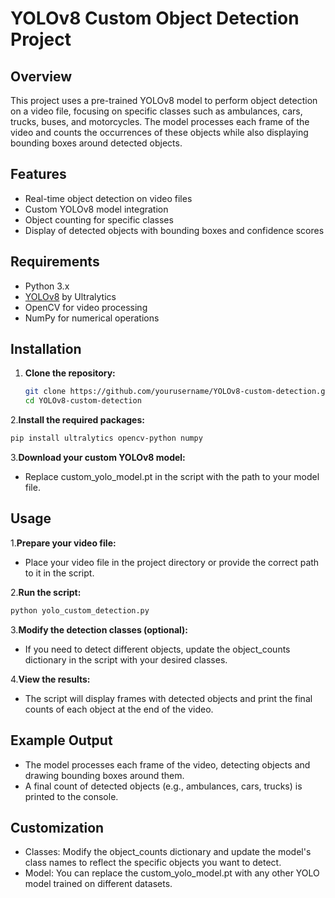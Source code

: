 # YOLOv8 Custom Object Detection Project

## Overview

This project uses a pre-trained YOLOv8 model to perform object detection on a video file, focusing on specific classes such as ambulances, cars, trucks, buses, and motorcycles. The model processes each frame of the video and counts the occurrences of these objects while also displaying bounding boxes around detected objects.

## Features

- Real-time object detection on video files
- Custom YOLOv8 model integration
- Object counting for specific classes
- Display of detected objects with bounding boxes and confidence scores

## Requirements

- Python 3.x
- [YOLOv8](https://github.com/ultralytics/ultralytics) by Ultralytics
- OpenCV for video processing
- NumPy for numerical operations

## Installation

1. **Clone the repository:**

   ```bash
   git clone https://github.com/yourusername/YOLOv8-custom-detection.git
   cd YOLOv8-custom-detection
2.**Install the required packages:**

  ```bash
  pip install ultralytics opencv-python numpy
  ```
3.**Download your custom YOLOv8 model:**

  - Replace custom_yolo_model.pt in the script with the path to your model file.
    
## Usage

1.**Prepare your video file:**

  - Place your video file in the project directory or provide the correct path to it in the script.
    
2.**Run the script:**

  ```bash
  python yolo_custom_detection.py
  ```
3.**Modify the detection classes (optional):**

  - If you need to detect different objects, update the object_counts dictionary in the script with your desired classes.
  
4.**View the results:**

  - The script will display frames with detected objects and print the final counts of each object at the end of the video.

## Example Output

- The model processes each frame of the video, detecting objects and drawing bounding boxes around them.
- A final count of detected objects (e.g., ambulances, cars, trucks) is printed to the console.
  
## Customization

- Classes: Modify the object_counts dictionary and update the model's class names to reflect the specific objects you want to detect.
- Model: You can replace the custom_yolo_model.pt with any other YOLO model trained on different datasets.
